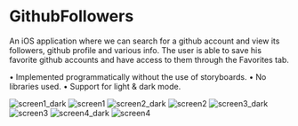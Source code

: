 # GithubFollowers
An iOS application where we can search for a github account and view its followers, github profile and various info.
The user is able to save his favorite github accounts and have access to them through the Favorites tab.

• Implemented programmatically without the use of storyboards.
• No libraries used.
• Support for light & dark mode.

![screen1_dark](https://user-images.githubusercontent.com/12696030/77791688-c9f24500-706f-11ea-8880-606fd66748f6.png)
![screen1](https://user-images.githubusercontent.com/12696030/77791692-cb237200-706f-11ea-9aed-239b47510c1f.png) 
![screen2_dark](https://user-images.githubusercontent.com/12696030/77791694-cbbc0880-706f-11ea-8309-b2aad5ab7762.png)
![screen2](https://user-images.githubusercontent.com/12696030/77791698-cced3580-706f-11ea-8db0-41a58c1957a0.png)
![screen3_dark](https://user-images.githubusercontent.com/12696030/77791701-cd85cc00-706f-11ea-9226-a6e182885054.png)
![screen3](https://user-images.githubusercontent.com/12696030/77791703-ce1e6280-706f-11ea-825c-84362df5cf7d.png)
![screen4_dark](https://user-images.githubusercontent.com/12696030/77791705-ce1e6280-706f-11ea-9891-49eea23f9568.png)
![screen4](https://user-images.githubusercontent.com/12696030/77791706-ceb6f900-706f-11ea-8147-f27bb153ba6c.png)
